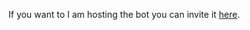 If you want to I am hosting the bot you can invite it [here](https://top.gg/bot/822510586466140181).
